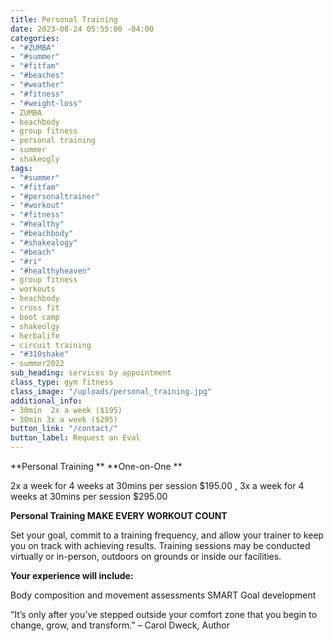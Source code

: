```yaml
---
title: Personal Training
date: 2023-08-24 05:55:00 -04:00
categories:
- "#ZUMBA"
- "#summer"
- "#fitfam"
- "#beaches"
- "#weather"
- "#fitness"
- "#weight-loss"
- ZUMBA
- beachbody
- group fitness
- personal training
- summer
- shakeogly
tags:
- "#summer"
- "#fitfam"
- "#personaltrainer"
- "#workout"
- "#fitness"
- "#healthy"
- "#beachbody"
- "#shakealogy"
- "#beach"
- "#ri"
- "#healthyheaven"
- group fitness
- workouts
- beachbody
- cross fit
- boot camp
- shakeolgy
- herbalife
- circuit training
- "#310shake"
- summer2022
sub_heading: services by appointment
class_type: gym fitness
class_image: "/uploads/personal_training.jpg"
additional_info:
- 30min  2x a week ($195)
- 30min 3x a week ($295)
button_link: "/contact/"
button_label: Request an Eval
---
```


**Personal Training **
**One-on-One **

2x a week for 4 weeks at 30mins per session $195.00 ,
3x a week for 4 weeks at 30mins per session $295.00

**Personal Training
MAKE EVERY WORKOUT COUNT**

Set your goal, commit to a training frequency, and allow your trainer to keep you on track with achieving results. Training sessions may be conducted virtually or in-person, outdoors on grounds or inside our facilities.

**Your experience will include:**

Body composition and movement assessments
SMART Goal development

“It’s only after you’ve stepped outside your comfort zone that you begin to change, grow, and transform.” – Carol Dweck, Author